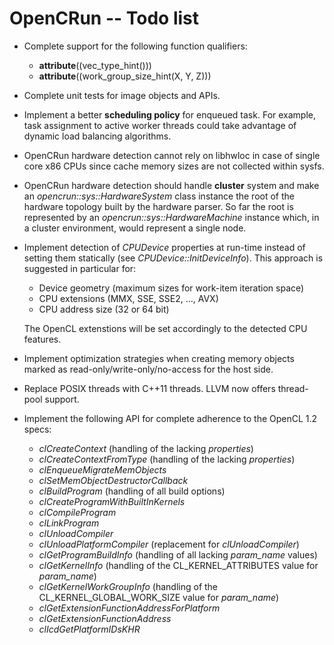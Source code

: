 
OpenCRun -- Todo list
=====================

* Complete support for the following function qualifiers:
  
    - __attribute__((vec_type_hint(<typen>)))
    - __attribute__((work_group_size_hint(X, Y, Z)))

* Complete unit tests for image objects and APIs.

* Implement a better **scheduling policy** for enqueued task. For example, task
  assignment to active worker threads could take advantage of dynamic load
  balancing algorithms.

* OpenCRun hardware detection cannot rely on libhwloc in case of single core
  x86 CPUs since cache memory sizes are not collected within sysfs.

* OpenCRun hardware detection should handle **cluster** system and make an
  *opencrun::sys::HardwareSystem* class instance the root of the hardware
  topology built by the hardware parser. So far the root is represented
  by an *opencrun::sys::HardwareMachine* instance which, in a cluster
  environment, would represent a single node.

* Implement detection of *CPUDevice* properties at run-time instead of setting
  them statically (see *CPUDevice::InitDeviceInfo*). This approach is suggested
  in particular for:
 
    - Device geometry (maximum sizes for work-item iteration space)
    - CPU extensions (MMX, SSE, SSE2, ..., AVX)
    - CPU address size (32 or 64 bit)
 
  The OpenCL extenstions will be set accordingly to the detected CPU features.

* Implement optimization strategies when creating memory objects marked as
  read-only/write-only/no-access for the host side.

* Replace POSIX threads with C++11 threads. LLVM now offers thread-pool support.

* Implement the following API for complete adherence to the OpenCL 1.2 specs:
  
    - *clCreateContext* (handling of the lacking *properties*)
    - *clCreateContextFromType* (handling of the lacking *properties*)
    - *clEnqueueMigrateMemObjects*
    - *clSetMemObjectDestructorCallback*
    - *clBuildProgram* (handling of all build options)
    - *clCreateProgramWithBuiltInKernels*
    - *clCompileProgram*
    - *clLinkProgram*
    - *clUnloadCompiler*
    - *clUnloadPlatformCompiler* (replacement for *clUnloadCompiler*)
    - *clGetProgramBuildInfo* (handling of all lacking *param_name* values)
    - *clGetKernelInfo* (handling of the CL_KERNEL_ATTRIBUTES value for *param_name*)
    - *clGetKernelWorkGroupInfo* (handling of the CL_KERNEL_GLOBAL_WORK_SIZE value for *param_name*)
    - *clGetExtensionFunctionAddressForPlatform*
    - *clGetExtensionFunctionAddress*
    - *clIcdGetPlatformIDsKHR*



